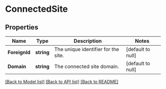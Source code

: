 # ConnectedSite

## Properties
Name | Type | Description | Notes
------------ | ------------- | ------------- | -------------
**ForeignId** | **string** | The unique identifier for the site. | [default to null]
**Domain** | **string** | The connected site domain. | [default to null]

[[Back to Model list]](../README.md#documentation-for-models) [[Back to API list]](../README.md#documentation-for-api-endpoints) [[Back to README]](../README.md)

